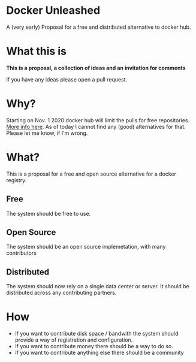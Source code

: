 # Docker Unleashed
A (very early) Proposal for a free and distributed alternative to docker hub.

# What this is
**This is a proposal, a collection of ideas and an invitation for comments**

If you have any ideas please open a pull request.

# Why?
Starting on Nov. 1 2020 docker hub will limit the pulls for free repositories.  [More info here](https://www.docker.com/blog/docker-hub-image-retention-policy-delayed-and-subscription-updates/).
As of today I cannot find any (good) alternatives for that. Please let me know, if I'm wrong.

# What?
This is a proposal for a free and open source alternative for a docker registry.

## Free
The system should be free to use.

## Open Source
The system should be an open source implemetation, with many contributors

## Distributed
The system should now rely on a single data center or server. It should be distributed across any contributing partners.

# How
- If you want to contribute disk space / bandwith the system should provide a way of registration and configuration.
- If you want to contribute money there should be a way to do so.
- If you want to contribute anything else there should be a community